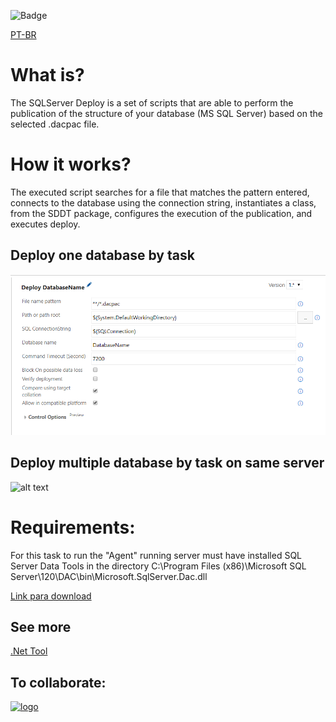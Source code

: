 ![Badge](https://gag.visualstudio.com/_apis/public/build/definitions/0c226715-4818-459d-82a5-1a71854c789e/13/badge)


[PT-BR](./AzureDevOps/SQLServerDeploy\readme-pt-br.md)
# **What is?**

The SQLServer Deploy is a set of scripts that are able to perform the publication of the structure of your database (MS SQL Server) based on the selected .dacpac file.

# **How it works?**

The executed script searches for a file that matches the pattern entered, connects to the database using the connection string, instantiates a class, from the SDDT package, configures the execution of the publication, and executes deploy.

## Deploy one database by task
![alt text](./AzureDevOps/SQLServerDeploy/images/screenshot_1.png "Scheenshot")

## Deploy multiple database by task on same server
![alt text](https://raw.githubusercontent.com/GustavoAmerico/SQLServerDeploy/master/AzureDevOps/SQLServerDeploy/images/screenshot_2.png "Scheenshot")


# **Requirements:**
For this task to run the "Agent" running server must have installed SQL Server Data Tools in the directory C:\Program Files (x86)\Microsoft SQL Server\120\DAC\bin\Microsoft.SqlServer.Dac.dll

[Link para download](https://docs.microsoft.com/pt-br/sql/ssdt/download-sql-server-data-tools-ssdt)


## See more
[.Net Tool](./docs/How-use.md)

## **To collaborate:**
  
[![logo](https://ms-vsts.gallerycdn.vsassets.io/extensions/ms-vsts/services-github/1.0.5/1479220457210/Microsoft.VisualStudio.Services.Icons.Branding)](https://github.com/GustavoAmerico/SQLServerDeploy)
